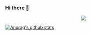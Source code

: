 ### Hi there 👋

<div align=center>
<a href="https://hits.seeyoufarm.com"/><img src="https://hits.seeyoufarm.com/api/count/incr/badge.svg?url=https%3A%2F%2Fgithub.com%2Fjihwanahn"/></a>
</div>

[![Anurag's github stats](https://github-readme-stats.vercel.app/api?username=jihwanahn&show_icons=true&count_private=true)](https://github.com/jihwanahn/github-readme-stats)

<!--
**jihwanahn/jihwanahn** is a ✨ _special_ ✨ repository because its `README.md` (this file) appears on your GitHub profile.

Here are some ideas to get you started:

- 🔭 I’m currently working on ...
- 🌱 I’m currently learning ...
- 👯 I’m looking to collaborate on ...
- 🤔 I’m looking for help with ...
- 💬 Ask me about ...
- 📫 How to reach me: ...
- 😄 Pronouns: ...
- ⚡ Fun fact: ...
-->
